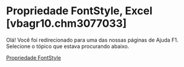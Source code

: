 
# Propriedade FontStyle, Excel [vbagr10.chm3077033]

Olá! Você foi redirecionado para uma das nossas páginas de Ajuda F1. Selecione o tópico que estava procurando abaixo.

[Propriedade FontStyle](http://msdn.microsoft.com/library/ee63b4bf-1cc1-7348-c79f-c6d4962abe9c%28Office.15%29.aspx)
